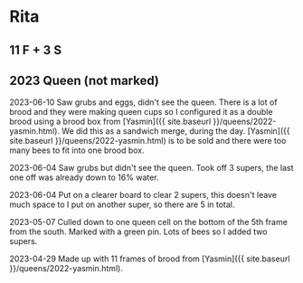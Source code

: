 # Rita

## 11 F + 3 S

## 2023 Queen (not marked)

2023-06-10 Saw grubs and eggs, didn't see the queen. There is a lot of brood and they were making queen cups so I configured it as a double brood using a brood box from [Yasmin]({{ site.baseurl }}/queens/2022-yasmin.html).  We did this as a sandwich merge, during the day.  [Yasmin]({{ site.baseurl }}/queens/2022-yasmin.html) is to be sold and there were too many bees to fit into one brood box.

2023-06-04  Saw grubs but didn't see the queen. Took off 3 supers, the last one off was already down to 16% water.

2023-06-04 Put on a clearer board to clear 2 supers, this doesn't leave much space to I put on another super, so there are 5 in total.

2023-05-07 Culled down to one queen cell on the bottom of the 5th frame from the south.  Marked with a green pin.  Lots of bees so I added two supers.

2023-04-29 Made up with 11 frames of brood from [Yasmin]({{ site.baseurl }}/queens/2022-yasmin.html).
